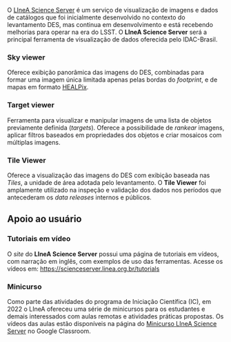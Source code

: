 
O [LIneA Science Server](https://scienceserver.linea.org.br/) é um serviço de visualização de imagens e dados de catálogos que foi inicialmente desenvolvido no contexto do levantamento DES, mas continua em desenvolvimento e está recebendo melhorias para operar na era do LSST. O **LIneA Science Server** será a principal ferramenta de visualização de dados oferecida pelo IDAC-Brasil. 

### Sky viewer
Oferece exibição panorâmica das imagens do DES, combinadas para formar uma imagem única limitada apenas pelas bordas do _footprint_, e de mapas em formato [HEALPix](https://healpix.sourceforge.io/).  

### Target viewer
Ferramenta para visualizar e manipular imagens de uma lista de objetos previamente definida (_targets_). Oferece a possibilidade de _rankear_ imagens, aplicar filtros baseados em propriedades dos objetos e criar mosaicos com múltiplas imagens. 

### Tile Viewer
Oferece a visualização das imagens do DES com exibição baseada nas _Tiles_, a unidade de área adotada pelo levantamento. O **Tile Viewer** foi amplamente utilizado na inspeção e validação dos dados nos períodos que antecederam os _data releases_ internos e públicos.


## Apoio ao usuário

### Tutoriais em vídeo
O _site_ do **LIneA Science Server** possui uma página de tutoriais em vídeos, com narração em inglês, com exemplos de uso das ferramentas. Acesse os vídeos em: https://scienceserver.linea.org.br/tutorials


### Minicurso
Como parte das atividades do programa de Iniciação Científica (IC), em 2022 o LIneA ofereceu uma série de minicursos para os estudantes e demais interessados com aulas remotas e atividades práticas propostas. Os vídeos das aulas estão disponíveis na página do [Minicurso LIneA Science Server](https://classroom.google.com/c/NDkzMTA0MzEyODA1/m/NDcyNjUxMDQxNTAw/details) no Google Classroom.  
